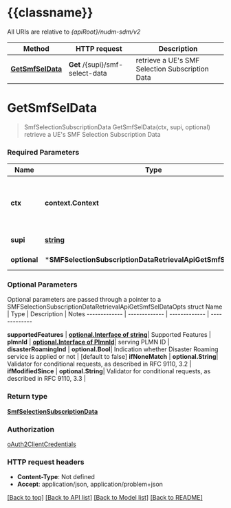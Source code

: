 # {{classname}}

All URIs are relative to *{apiRoot}/nudm-sdm/v2*

Method | HTTP request | Description
------------- | ------------- | -------------
[**GetSmfSelData**](SMFSelectionSubscriptionDataRetrievalApi.md#GetSmfSelData) | **Get** /{supi}/smf-select-data | retrieve a UE&#x27;s SMF Selection Subscription Data

# **GetSmfSelData**
> SmfSelectionSubscriptionData GetSmfSelData(ctx, supi, optional)
retrieve a UE's SMF Selection Subscription Data

### Required Parameters

Name | Type | Description  | Notes
------------- | ------------- | ------------- | -------------
 **ctx** | **context.Context** | context for authentication, logging, cancellation, deadlines, tracing, etc.
  **supi** | [**string**](.md)| Identifier of the UE | 
 **optional** | ***SMFSelectionSubscriptionDataRetrievalApiGetSmfSelDataOpts** | optional parameters | nil if no parameters

### Optional Parameters
Optional parameters are passed through a pointer to a SMFSelectionSubscriptionDataRetrievalApiGetSmfSelDataOpts struct
Name | Type | Description  | Notes
------------- | ------------- | ------------- | -------------

 **supportedFeatures** | [**optional.Interface of string**](.md)| Supported Features | 
 **plmnId** | [**optional.Interface of PlmnId**](.md)| serving PLMN ID | 
 **disasterRoamingInd** | **optional.Bool**| Indication whether Disaster Roaming service is applied or not | [default to false]
 **ifNoneMatch** | **optional.String**| Validator for conditional requests, as described in RFC 9110, 3.2 | 
 **ifModifiedSince** | **optional.String**| Validator for conditional requests, as described in RFC 9110, 3.3 | 

### Return type

[**SmfSelectionSubscriptionData**](SmfSelectionSubscriptionData.md)

### Authorization

[oAuth2ClientCredentials](../README.md#oAuth2ClientCredentials)

### HTTP request headers

 - **Content-Type**: Not defined
 - **Accept**: application/json, application/problem+json

[[Back to top]](#) [[Back to API list]](../README.md#documentation-for-api-endpoints) [[Back to Model list]](../README.md#documentation-for-models) [[Back to README]](../README.md)

